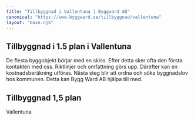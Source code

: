 ```yaml
---
title: "Tillbyggnad i Vallentuna | Byggward AB"
canonical: "https://www.byggward.se/tillbyggnad/vallentuna"
layout: "base.njk"
---
```


<section class="editable">
  <h1>Tillbyggnad i 1.5 plan i Vallentuna</h1>
  <p>
    De flesta byggobjekt börjar med en skiss. Efter detta sker ofta den
    första kontakten med oss. Riktlinjer och omfattning görs upp. Därefter
    kan en kostnadsberäkning utföras. Nästa steg blir att ordna och söka
    byggnadslov hos kommunen. Detta kan Bygg Ward AB hjälpa till med.
  </p>
  </section>
  <section class="split-section split-reverse">
    <div class="editable">
      <h2>Tillbyggnad 1,5 plan</h2>
      <p>Vallentuna</p>
    </div>
    <div>
      <img src="/images/gallery/31.png" alt="">
    </div>
  </section>
